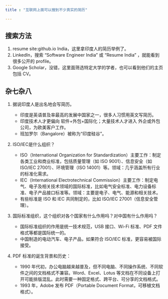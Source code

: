```yaml
---
title : "互联网上面可以搜到不少真实的简历"

---
```




## 搜索方法

1. resume site:github.io India，这里拿印度人的简历举例了。
2. LinkedIn，搜索 “Software Engineer India” 或 “Resume India” ，就能看到很多公开的 profile。
3. Google Scholar，没错，这里面筛选特定大学的学者，也可以看到他们的主页包括 CV。



## 杂七杂八

1. 据说印度人是出名地会写简历。

    - 印度是英语普及率最高的发展中国家之一，很多人习惯用英文写简历。
    - 印度技术人才更偏向 软件+外包+国际化；大量技术人才进入 外企或外包公司，为欧美客户工作。
    - 班加罗尔（Bangalore）被称为“印度硅谷”。
2. ISO/IEC是什么组织？

    - ISO（International Organization for Standardization）主要工作：制定各类工业和商业标准，包括质量管理（如 ISO 9001）、信息安全（如 ISO/IEC 27001）、环境管理（ISO 14001）等。领域：几乎涵盖所有行业的标准化需求。
    - IEC（International Electrotechnical Commission）主要工作：制定电气、电子及相关技术领域的国际标准，比如电气安全标准、电力设备标准、电子产品接口标准等。领域：主要是电子、电气、能源和相关技术。
    - 有些标准是 ISO 和 IEC 共同制定的，比如 ISO/IEC 27001（信息安全管理）。
4. 国际标准组织，这个组织对各个国家有什么作用吗？对中国有什么作用吗？

    - 国际标准组织的作用是统一技术规范，USB 接口、Wi-Fi 标准、PDF 文件格式等都是国际统一的。
    - 中国制造的电动汽车、电子产品，如果符合 ISO/IEC 标准，更容易被国际接受。
5. PDF 标准的诞生背景和历史：

    - 1990 年代初，办公电脑越来越普及，但不同电脑、不同操作系统、不同软件之间的文档格式不兼容。Word、Excel、Lotus 等文档在不同设备上打开可能排版混乱。此时需要一种固定格式、跨平台、可分享的文档格式。
    - 1993 年，Adobe 发布 PDF（Portable Document Format，可移植文档格式）。